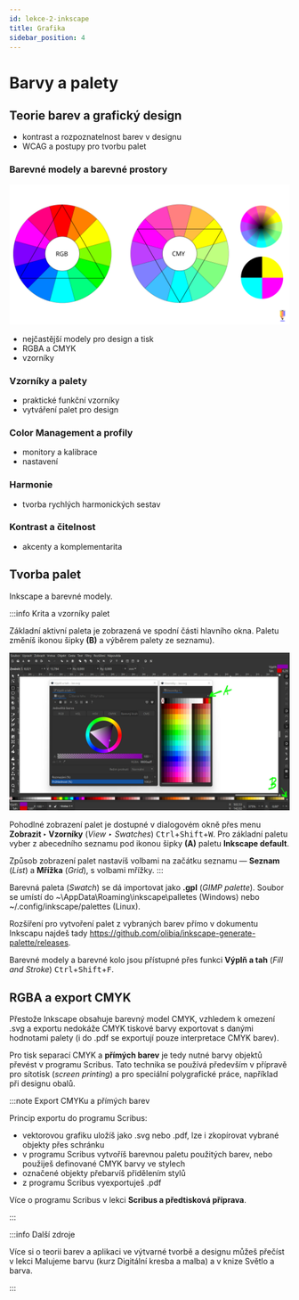 ```yaml
---
id: lekce-2-inkscape
title: Grafika
sidebar_position: 4
---
```


# Barvy a palety




## Teorie barev a grafický design
- kontrast a rozpoznatelnost barev v designu
- WCAG a postupy pro tvorbu palet

### Barevné modely a barevné prostory

![image](./images/color-wheel.svg)

- nejčastější modely pro design a tisk
- RGBA a CMYK
- vzorníky
### Vzorníky a palety
- praktické funkční vzorníky
- vytváření palet pro design
### Color Management a profily
- monitory a kalibrace
- nastavení
### Harmonie
- tvorba rychlých harmonických sestav
### Kontrast a čitelnost
- akcenty a komplementarita
## Tvorba palet
Inkscape a barevné modely.

:::info Krita a vzorníky palet

Základní aktivní paleta je zobrazená ve spodní části hlavního okna. Paletu změníš ikonou šipky **(B)** a výběrem palety ze seznamu).

![image](./images/inkscape-palety.jpg)

Pohodlné zobrazení palet je dostupné v dialogovém okně přes menu **Zobrazit ‣ Vzorníky** (*View ‣ Swatches*) <kbd>Ctrl</kbd>+<kbd>Shift</kbd>+<kbd>W</kbd>. Pro základní paletu vyber z abecedního seznamu pod ikonou šipky **(A)** paletu **Inkscape default**.

Způsob zobrazení palet nastavíš volbami na začátku seznamu — **Seznam** (*List*) a **Mřížka** (*Grid*), s volbami mřížky.
:::

Barevná paleta (*Swatch*) se dá importovat jako **.gpl** (*GIMP palette*). Soubor se umístí do ~\AppData\Roaming\inkscape\palletes (Windows) nebo  ~/.config/inkscape/palettes (Linux).

Rozšíření pro vytvoření palet z vybraných barev přímo v dokumentu Inkscapu najdeš tady https://github.com/olibia/inkscape-generate-palette/releases.

Barevné modely a barevné kolo jsou přístupné přes funkci **Výplň a tah** (*Fill and Stroke*) <kbd>Ctrl</kbd>+<kbd>Shift</kbd>+<kbd>F</kbd>.

## RGBA a export CMYK
Přestože Inkscape obsahuje barevný model CMYK, vzhledem k omezení .svg a exportu nedokáže CMYK tiskové barvy exportovat s danými hodnotami palety (i do .pdf se exportují pouze interpretace CMYK barev).

Pro tisk separací CMYK a **přímých barev** je tedy nutné barvy objektů převést v programu Scribus. Tato technika se používá především v přípravě pro sítotisk (*screen printing*) a pro speciální polygrafické práce, například při designu obalů.

:::note Export CMYKu a přímých barev

Princip exportu do programu Scribus:

- vektorovou grafiku uložíš jako .svg nebo .pdf, lze i zkopírovat vybrané objekty přes schránku
- v programu Scribus vytvoříš barevnou paletu použitých barev, nebo použiješ definované CMYK barvy ve stylech
- označené objekty přebarvíš přidělením stylů
- z programu Scribus vyexportuješ .pdf

Více o programu Scribus v lekci **Scribus a předtisková příprava**.

:::

:::info Další zdroje

Více si o teorii barev a aplikaci ve výtvarné tvorbě a designu můžeš přečíst v lekci Malujeme barvu (kurz Digitální kresba a malba) a v knize Světlo a barva.

:::
